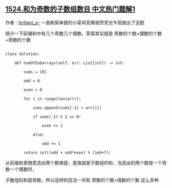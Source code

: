 ## [1524.和为奇数的子数组数目 中文热门题解1](https://leetcode.cn/problems/number-of-sub-arrays-with-odd-sum/solutions/100000/python-qian-zhui-he-qi-ou-by-brillant_o-)

作者：[brillant_o-](https://leetcode.cn/u/brillant_o-)
一直刷简单题的小菜鸡竞赛居然灵光乍现做出了这题
统计一下前缀和中有几个奇数几个偶数，答案其实就是 奇数的个数×偶数的个数+奇数的个数

```
class Solution:
    def numOfSubarrays(self, arr: List[int]) -> int:
        sums = [0]
        odd = 0
        even = 0
        for i in range(len(arr)):
            sums.append(sums[-1] + arr[i])
            if sums[-1] % 2 == 0:
                even += 1
            else:
                odd += 1
        return int((odd + odd*even) % (1e9+7))
```

从前缀和里随意选出两个数做差，差值就是子数组的和，当选出的两个数是一个奇数一个偶数时，
子数组的和是奇数，所以这样的选法一共有 奇数的个数×偶数的个数 这么多种